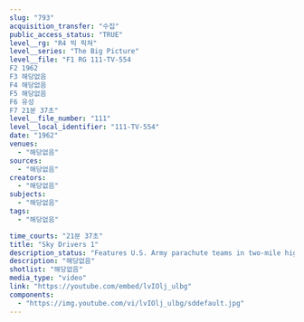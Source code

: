 ```yaml
---
slug: "793"
acquisition_transfer: "수집"
public_access_status: "TRUE"
level__rg: "R4 빅 픽쳐"
level__series: "The Big Picture"
level__file: "F1 RG 111-TV-554
F2 1962
F3 해당없음
F4 해당없음
F5 해당없음
F6 유성
F7 21분 37초"
level__file_number: "111"
level__local_identifier: "111-TV-554"
date: "1962"
venues: 
  - "해당없음"
sources: 
  - "해당없음"
creators: 
  - "해당없음"
subjects: 
  - "해당없음"
tags: 
  - "해당없음"

time_courts: "21분 37초"
title: "Sky Drivers 1"
description_status: "Features U.S. Army parachute teams in two-mile high maneuvers."
description: "해당없음"
shotlist: "해당없음"
media_type: "video"
link: "https://youtube.com/embed/lvIOlj_ulbg"
components: 
  - "https://img.youtube.com/vi/lvIOlj_ulbg/sddefault.jpg"
---
```

